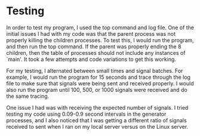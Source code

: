 # Testing
In order to test my program, I used the top command and log file. One of the initial issues I had with my code was that the parent process was not properly killing the children processes. To test this, I would run the program, and then run the top command. If the parent was properly ending the 8 children, then the table of processes should not include any instances of `main'. It took a few attempts and code variations to get this working.

For my testing, I alternated between small times and signal batches. For example, I would run the program for 15 seconds and trace through the log file to make sure that signals were being sent and received properly. I would also run the program until 100, 500, or 1000 signals were received and do the same tracing. 

One issue I had was with receiving the expected number of signals. I tried testing my code using 0.09-0.9 second intervals in the generator processes, and I also noticed that I was getting a different ratio of signals received to sent when I ran on my local server versus on the Linux server.